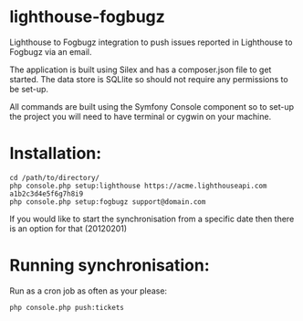 lighthouse-fogbugz
==================

Lighthouse to Fogbugz integration to push issues reported in Lighthouse to Fogbugz via an email.

The application is built using Silex and has a composer.json file to get started. The data store is SQLlite so should not require any permissions to be set-up.

All commands are built using the Symfony Console component so to set-up the project you will need to have terminal or cygwin on your machine.

Installation:
==================

    cd /path/to/directory/
    php console.php setup:lighthouse https://acme.lighthouseapi.com a1b2c3d4e5f6g7h8i9
    php console.php setup:fogbugz support@domain.com

If you would like to start the synchronisation from a specific date then there is an option for that (20120201)

Running synchronisation:
==================

Run as a cron job as often as your please:

    php console.php push:tickets